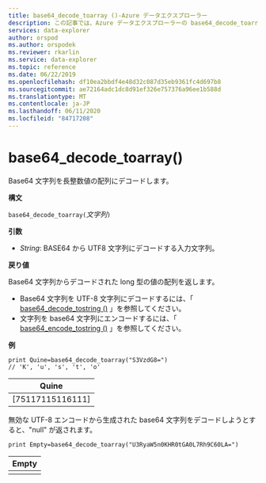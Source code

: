 ```yaml
---
title: base64_decode_toarray ()-Azure データエクスプローラー
description: この記事では、Azure データエクスプローラーの base64_decode_toarray () について説明します。
services: data-explorer
author: orspod
ms.author: orspodek
ms.reviewer: rkarlin
ms.service: data-explorer
ms.topic: reference
ms.date: 06/22/2019
ms.openlocfilehash: df10ea2bbdf4e48d32c087d35eb9361fc4d697b8
ms.sourcegitcommit: ae72164adc1dc8d91ef326e757376a96ee1b588d
ms.translationtype: MT
ms.contentlocale: ja-JP
ms.lasthandoff: 06/11/2020
ms.locfileid: "84717208"
---
```

# <a name="base64_decode_toarray"></a>base64_decode_toarray()

Base64 文字列を長整数値の配列にデコードします。

**構文**

`base64_decode_toarray(`*文字列*`)`

**引数**

* *String*: BASE64 から UTF8 文字列にデコードする入力文字列。

**戻り値**

Base64 文字列からデコードされた long 型の値の配列を返します。

* Base64 文字列を UTF-8 文字列にデコードするには、「 [base64_decode_tostring ()](base64_decode_tostringfunction.md) 」を参照してください。
* 文字列を base64 文字列にエンコードするには、「 [base64_encode_tostring ()](base64_encode_tostringfunction.md) 」を参照してください。

**例**

<!-- csl: https://help.kusto.windows.net:443/Samples -->
```kusto
print Quine=base64_decode_toarray("S3VzdG8=")  
// 'K', 'u', 's', 't', 'o'
```

|Quine|
|-----|
|[75117115116111]|

無効な UTF-8 エンコードから生成された base64 文字列をデコードしようとすると、"null" が返されます。

<!-- csl: https://help.kusto.windows.net:443/Samples -->
```kusto
print Empty=base64_decode_toarray("U3RyaW5n0KHR0tGA0L7Rh9C60LA=")
```

|Empty|
|-----|
||
